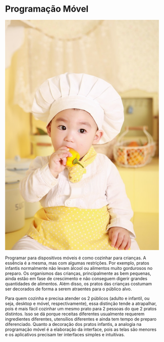 # Programação Móvel

![](../assets/prog-movel.jpg)

Programar para dispositivos móveis é como cozinhar para crianças. A essência é a mesma, mas com algumas restrições. Por exemplo, pratos infantis normalmente não levam álcool ou alimentos muito gordurosos no preparo. Os organismos das crianças, principalmente as bem pequenas, ainda estão em fase de crescimento e não conseguem digerir grandes quantidades de alimentos. Além disso, os pratos das crianças costumam ser decorados de forma a serem atraentes para o público alvo.

Para quem cozinha e precisa atender os 2 públicos (adulto e infantil, ou seja, desktop e móvel, respectivamente), essa distinção tende a atrapalhar, pois é mais fácil cozinhar um mesmo prato para 2 pessoas do que 2 pratos distintos. Isso se dá porque receitas diferentes usualmente requerem ingredientes diferentes, utensílios diferentes e ainda tem tempo de preparo diferenciado. Quanto a decoração dos pratos infantis, a analogia na programação móvel é a elaboração da interface, pois as telas são menores e os aplicativos precisam ter interfaces simples e intuitivas.

